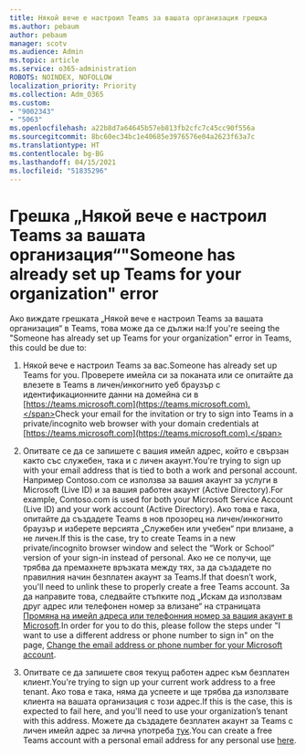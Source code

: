```yaml
---
title: Някой вече е настроил Teams за вашата организация грешка
ms.author: pebaum
author: pebaum
manager: scotv
ms.audience: Admin
ms.topic: article
ms.service: o365-administration
ROBOTS: NOINDEX, NOFOLLOW
localization_priority: Priority
ms.collection: Adm_O365
ms.custom:
- "9002343"
- "5063"
ms.openlocfilehash: a22b8d7a64645b57eb813fb2cfc7c45cc90f556a
ms.sourcegitcommit: 8bc60ec34bc1e40685e3976576e04a2623f63a7c
ms.translationtype: HT
ms.contentlocale: bg-BG
ms.lasthandoff: 04/15/2021
ms.locfileid: "51835296"
---
```

# <a name="someone-has-already-set-up-teams-for-your-organization-error"></a><span data-ttu-id="134bc-102">Грешка „Някой вече е настроил Teams за вашата организация“</span><span class="sxs-lookup"><span data-stu-id="134bc-102">"Someone has already set up Teams for your organization" error</span></span>

<span data-ttu-id="134bc-103">Ако виждате грешката „Някой вече е настроил Teams за вашата организация“ в Teams, това може да се дължи на:</span><span class="sxs-lookup"><span data-stu-id="134bc-103">If you're seeing the "Someone has already set up Teams for your organization" error in Teams, this could be due to:</span></span>

1. <span data-ttu-id="134bc-104">Някой вече е настроил Teams за вас.</span><span class="sxs-lookup"><span data-stu-id="134bc-104">Someone has already set up Teams for you.</span></span> <span data-ttu-id="134bc-105">Проверете имейла си за поканата или се опитайте да влезете в Teams в личен/инкогнито уеб браузър с идентификационните данни на домейна си в [https://teams.microsoft.com](https://teams.microsoft.com).</span><span class="sxs-lookup"><span data-stu-id="134bc-105">Check your email for the invitation or try to sign into Teams in a private/incognito web browser with your domain credentials at [https://teams.microsoft.com](https://teams.microsoft.com).</span></span>

2. <span data-ttu-id="134bc-106">Опитвате се да се запишете с вашия имейл адрес, който е свързан както със служебен, така и с личен акаунт.</span><span class="sxs-lookup"><span data-stu-id="134bc-106">You're trying to sign up with your email address that is tied to both a work and personal account.</span></span> <span data-ttu-id="134bc-107">Например Contoso.com се използва за вашия акаунт за услуги в Microsoft (Live ID) и за вашия работен акаунт (Active Directory).</span><span class="sxs-lookup"><span data-stu-id="134bc-107">For example, Contoso.com is used for both your Microsoft Service Account (Live ID) and your work account (Active Directory).</span></span> <span data-ttu-id="134bc-108">Ако това е така, опитайте да създадете Teams в нов прозорец на личен/инкогнито браузър и изберете версията „Служебен или учебен“ при влизане, а не личен.</span><span class="sxs-lookup"><span data-stu-id="134bc-108">If this is the case, try to create Teams in a new private/incognito browser window and select the “Work or School” version of your sign-in instead of personal.</span></span> <span data-ttu-id="134bc-109">Ако не се получи, ще трябва да премахнете връзката между тях, за да създадете по правилния начин безплатен акаунт за Teams.</span><span class="sxs-lookup"><span data-stu-id="134bc-109">If that doesn’t work, you'll need to unlink these to properly create a free Teams account.</span></span> <span data-ttu-id="134bc-110">За да направите това, следвайте стъпките под „Искам да използвам друг адрес или телефонен номер за влизане“ на страницата [Промяна на имейл адреса или телефонния номер за вашия акаунт в Microsoft](https://support.microsoft.com/help/12407).</span><span class="sxs-lookup"><span data-stu-id="134bc-110">In order for you to do this, please follow the steps under "I want to use a different address or phone number to sign in" on the page, [Change the email address or phone number for your Microsoft account](https://support.microsoft.com/help/12407).</span></span>

3. <span data-ttu-id="134bc-111">Опитвате се да запишете своя текущ работен адрес към безплатен клиент.</span><span class="sxs-lookup"><span data-stu-id="134bc-111">You're trying to sign up your current work address to a free tenant.</span></span> <span data-ttu-id="134bc-112">Ако това е така, няма да успеете и ще трябва да използвате клиента на вашата организация с този адрес.</span><span class="sxs-lookup"><span data-stu-id="134bc-112">If this is the case, this is expected to fail here, and you'll need to use your organization’s tenant with this address.</span></span> <span data-ttu-id="134bc-113">Можете да създадете безплатен акаунт за Teams с личен имейл адрес за лична употреба [тук](https://products.office.com/microsoft-teams/group-chat-software).</span><span class="sxs-lookup"><span data-stu-id="134bc-113">You can create a free Teams account with a personal email address for any personal use [here](https://products.office.com/microsoft-teams/group-chat-software).</span></span>

